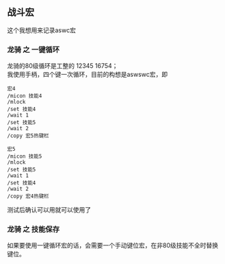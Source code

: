## 战斗宏    
这个我想用来记录aswc宏    

### 龙骑 之 一键循环    
龙骑的80级循环是工整的 12345 16754；    
我使用手柄，四个键一次循环，目前的构想是aswswc宏，即
```
宏4
/micon 技能4
/mlock
/set 技能4
/wait 1
/set 技能5
/wait 2
/copy 宏5热键栏

宏5
/micon 技能5
/mlock
/set 技能5
/wait 1
/set 技能4
/wait 2
/copy 宏4热键栏

```

测试后确认可以用就可以使用了

### 龙骑 之 技能保存
如果要使用一键循环宏的话，会需要一个手动键位宏，在非80级技能不全时替换键位。
 
